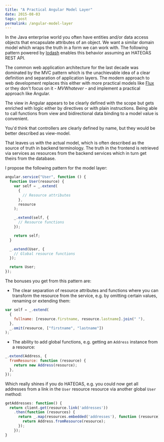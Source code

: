 ```yaml
---
title: "A Practical Angular Model Layer"
date: 2015-08-03
tags: post
permalink: /angular-model-layer
---
```


In the Java enterprise world you often have entities and/or data access objects that encapsulate attributes of an object. We want a similar domain model which wraps the truth in a form we can work with. The following pattern powered by [lodash](https://lodash.com/) enables this behavior assuming an HATEOAS REST API.

The common web application architecture for the last decade was dominated by the MVC pattern which is the unachievable idea of a clear definition and separation of application layers. The modern approach to web development replaces this either with more practical models like [Flux](https://facebook.github.io/flux/docs/overview.html) or they don't focus on it - _MVWhatever_ - and implement a practical approach like Angular.

The view in Angular appears to be clearly defined with the scope but gets enriched with logic either by directives or with plain instructions. Being able to call functions from view and bidirectional data binding to a model value is convenient.

You'd think that controllers are clearly defined by name, but they would be better described as view-model.

That leaves us with the actual model, which is often described as the source of truth in backend terminology. The truth in the frontend is retrieved via services as resources from the backend services which in turn get theirs from the database.

I propose the following pattern for the model layer:

```js
angular.service("User", function () {
  function User(resource) {
    var self = _.extend(
      {
        // Resource attributes
      },
      resource
    );

    _.extend(self, {
      // Resource functions
    });

    return self;
  }

  _.extend(User, {
    // Global resource functions
  });

  return User;
});
```

The bonuses you get from this pattern are:

- The clear separation of resource attributes and functions where you can transform the resource from the service, e.g. by omitting certain values, renaming or extending them:

```js
var self = _.extend(
  {
    fullname: [resource.firstname, resource.lastname].join(" "),
  },
  _.omit(resource, ["firstname", "lastname"])
);
```

- The ability to add global functions, e.g. getting an `Address` instance from a resource:

```js
_.extend(Address, {
  fromResource: function (resource) {
    return new Address(resource);
  },
});
```

Which really shines if you do HATEOAS, e.g. you could now get all addresses from a link in the `User` resource resource via another global `User` method:

```js
getAddresses: function() {
  return client.get(resource.link('addresses'))
    .then(function (resources) {
      return _.map(resources.embedded('addresses'), function (resource) {
        return Address.fromResource(resource);
      });
    });
}
```
